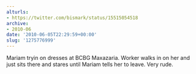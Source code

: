```yaml
---
alturls:
- https://twitter.com/bismark/status/15515054518
archive:
- 2010-06
date: '2010-06-05T22:29:59+00:00'
slug: '1275776999'
---
```


Mariam tryin on dresses at BCBG Maxazaria. Worker walks in on her and just sits there and stares until Mariam tells her to leave. Very rude.

